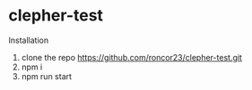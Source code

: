 # clepher-test

Installation

1. clone the repo https://github.com/roncor23/clepher-test.git
2. npm i
3. npm run start

